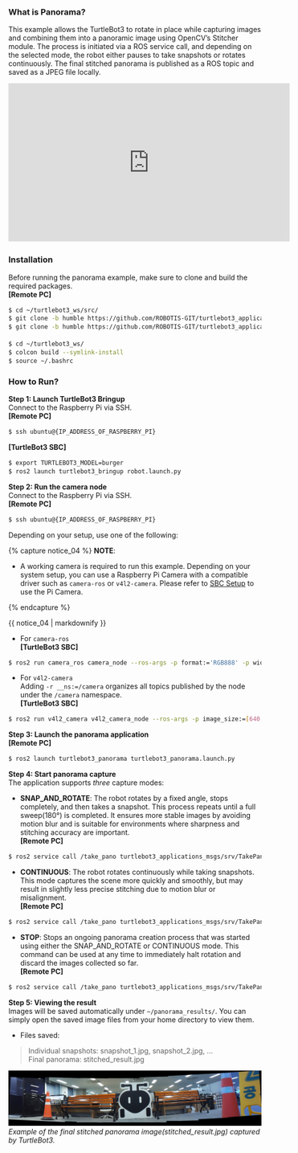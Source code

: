 
### **What is Panorama?**  
This example allows the TurtleBot3 to rotate in place while capturing images and combining them into a panoramic image using OpenCV’s Stitcher module. The process is initiated via a ROS service call, and depending on the selected mode, the robot either pauses to take snapshots or rotates continuously. The final stitched panorama is published as a ROS topic and saved as a JPEG file locally.  
<iframe width="560" height="315" src="https://www.youtube.com/embed/hsi4WSZwX_c" frameborder="0" allowfullscreen></iframe>  

### **Installation**
Before running the panorama example, make sure to clone and build the required packages.  
**[Remote PC]**  
```bash
$ cd ~/turtlebot3_ws/src/
$ git clone -b humble https://github.com/ROBOTIS-GIT/turtlebot3_applications.git
$ git clone -b humble https://github.com/ROBOTIS-GIT/turtlebot3_applications_msgs.git

$ cd ~/turtlebot3_ws/
$ colcon build --symlink-install
$ source ~/.bashrc
```  

### **How to Run?**

**Step 1: Launch TurtleBot3 Bringup**  
Connect to the Raspberry Pi via SSH.  
**[Remote PC]**  
```bash
$ ssh ubuntu@{IP_ADDRESS_OF_RASPBERRY_PI}
```
**[TurtleBot3 SBC]**  
```bash
$ export TURTLEBOT3_MODEL=burger
$ ros2 launch turtlebot3_bringup robot.launch.py
```

**Step 2: Run the camera node**   
Connect to the Raspberry Pi via SSH.  
**[Remote PC]**  
```bash
$ ssh ubuntu@{IP_ADDRESS_OF_RASPBERRY_PI}
```
Depending on your setup, use one of the following:  

{% capture notice_04 %}
**NOTE**:
- A working camera is required to run this example. Depending on your system setup, you can use a Raspberry Pi Camera with a compatible driver such as `camera-ros` or `v4l2-camera`. Please refer to [SBC Setup](/docs/en/platform/turtlebot3/sbc_setup/#raspberry-pi-camera) to use the Pi Camera.    

{% endcapture %}
<div class="notice--info">{{ notice_04 | markdownify }}</div>

- For `camera-ros`  
**[TurtleBot3 SBC]**  
```bash
$ ros2 run camera_ros camera_node --ros-args -p format:='RGB888' -p width:=640 -p height:=480
```
- For `v4l2-camera`  
Adding `-r __ns:=/camera` organizes all topics published by the node under the `/camera` namespace.   
**[TurtleBot3 SBC]**  
```bash
$ ros2 run v4l2_camera v4l2_camera_node --ros-args -p image_size:=[640,480] -p camera_info_url:="file:///home/ubuntu/calibration.yaml" -p output_encoding:="yuv422_yuy2" -r __ns:=/camera
```

**Step 3:  Launch the panorama application**  
**[Remote PC]**  
```bash
$ ros2 launch turtlebot3_panorama turtlebot3_panorama.launch.py
```

**Step 4: Start panorama capture**  
The application supports *three* capture modes:  

- **SNAP_AND_ROTATE**: The robot rotates by a fixed angle, stops completely, and then takes a snapshot. This process repeats until a full sweep(180°) is completed. It ensures more stable images by avoiding motion blur and is suitable for environments where sharpness and stitching accuracy are important.  
**[Remote PC]**  
```bash
$ ros2 service call /take_pano turtlebot3_applications_msgs/srv/TakePanorama "{mode: 0}"
```

- **CONTINUOUS**: The robot rotates continuously while taking snapshots. This mode captures the scene more quickly and smoothly, but may result in slightly less precise stitching due to motion blur or misalignment.   
**[Remote PC]**  
```bash
$ ros2 service call /take_pano turtlebot3_applications_msgs/srv/TakePanorama "{mode: 1}"
```

- **STOP**: Stops an ongoing panorama creation process that was started using either the SNAP_AND_ROTATE or CONTINUOUS mode. This command can be used at any time to immediately halt rotation and discard the images collected so far.  
**[Remote PC]**  
```bash
$ ros2 service call /take_pano turtlebot3_applications_msgs/srv/TakePanorama "{mode: 2}"
```

**Step 5: Viewing the result**  
Images will be saved automatically under `~/panorama_results/`. You can simply open the saved image files from your home directory to view them.  
- Files saved:  
> Individual snapshots: snapshot_1.jpg, snapshot_2.jpg, ...  
> Final panorama: stitched_result.jpg  

  ![](/assets/images/platform/turtlebot3/application/panorama_stitched_result.jpg)
  *Example of the final stitched panorama image(stitched_result.jpg) captured by TurtleBot3.*